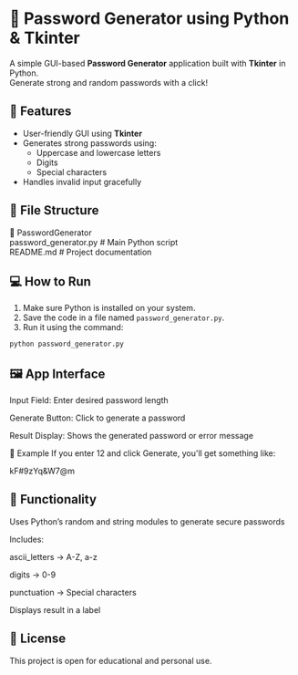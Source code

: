 # 🔐 Password Generator using Python & Tkinter

A simple GUI-based **Password Generator** application built with **Tkinter** in Python.  
Generate strong and random passwords with a click!


## 🚀 Features

- User-friendly GUI using **Tkinter**
- Generates strong passwords using:
  - Uppercase and lowercase letters
  - Digits
  - Special characters
- Handles invalid input gracefully


## 🧱 File Structure

📁 PasswordGenerator
<br>
password_generator.py # Main Python script
<br>
README.md # Project documentation


## 💻 How to Run

1. Make sure Python is installed on your system.
2. Save the code in a file named `password_generator.py`.
3. Run it using the command:

```bash
python password_generator.py
```


## 🖼️ App Interface

Input Field: Enter desired password length

Generate Button: Click to generate a password

Result Display: Shows the generated password or error message

🔐 Example
If you enter 12 and click Generate, you'll get something like:

kF#9zYq&W7@m


## 🧠 Functionality
Uses Python’s random and string modules to generate secure passwords

Includes:

ascii_letters → A-Z, a-z

digits → 0-9

punctuation → Special characters

Displays result in a label


## 📜 License

This project is open for educational and personal use.
